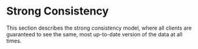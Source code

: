 # Strong Consistency

This section describes the strong consistency model, where all clients are guaranteed to see the same, most up-to-date version of the data at all times.
